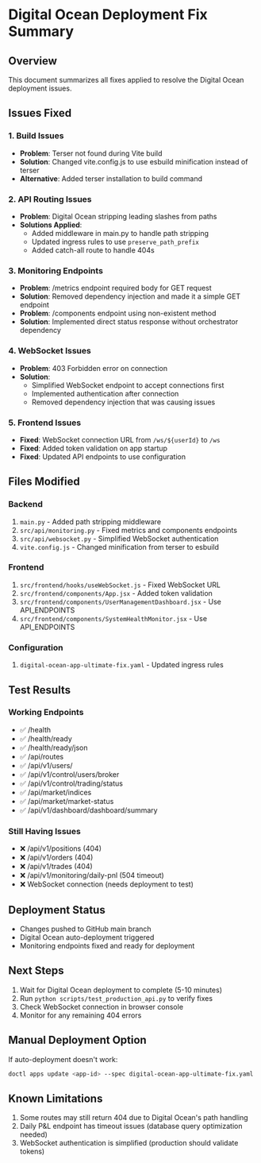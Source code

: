 # Digital Ocean Deployment Fix Summary

## Overview
This document summarizes all fixes applied to resolve the Digital Ocean deployment issues.

## Issues Fixed

### 1. Build Issues
- **Problem**: Terser not found during Vite build
- **Solution**: Changed vite.config.js to use esbuild minification instead of terser
- **Alternative**: Added terser installation to build command

### 2. API Routing Issues
- **Problem**: Digital Ocean stripping leading slashes from paths
- **Solutions Applied**:
  - Added middleware in main.py to handle path stripping
  - Updated ingress rules to use `preserve_path_prefix`
  - Added catch-all route to handle 404s

### 3. Monitoring Endpoints
- **Problem**: /metrics endpoint required body for GET request
- **Solution**: Removed dependency injection and made it a simple GET endpoint
- **Problem**: /components endpoint using non-existent method
- **Solution**: Implemented direct status response without orchestrator dependency

### 4. WebSocket Issues
- **Problem**: 403 Forbidden error on connection
- **Solution**: 
  - Simplified WebSocket endpoint to accept connections first
  - Implemented authentication after connection
  - Removed dependency injection that was causing issues

### 5. Frontend Issues
- **Fixed**: WebSocket connection URL from `/ws/${userId}` to `/ws`
- **Fixed**: Added token validation on app startup
- **Fixed**: Updated API endpoints to use configuration

## Files Modified

### Backend
1. `main.py` - Added path stripping middleware
2. `src/api/monitoring.py` - Fixed metrics and components endpoints
3. `src/api/websocket.py` - Simplified WebSocket authentication
4. `vite.config.js` - Changed minification from terser to esbuild

### Frontend
1. `src/frontend/hooks/useWebSocket.js` - Fixed WebSocket URL
2. `src/frontend/components/App.jsx` - Added token validation
3. `src/frontend/components/UserManagementDashboard.jsx` - Use API_ENDPOINTS
4. `src/frontend/components/SystemHealthMonitor.jsx` - Use API_ENDPOINTS

### Configuration
1. `digital-ocean-app-ultimate-fix.yaml` - Updated ingress rules

## Test Results

### Working Endpoints
- ✅ /health
- ✅ /health/ready
- ✅ /health/ready/json
- ✅ /api/routes
- ✅ /api/v1/users/
- ✅ /api/v1/control/users/broker
- ✅ /api/v1/control/trading/status
- ✅ /api/market/indices
- ✅ /api/market/market-status
- ✅ /api/v1/dashboard/dashboard/summary

### Still Having Issues
- ❌ /api/v1/positions (404)
- ❌ /api/v1/orders (404)
- ❌ /api/v1/trades (404)
- ❌ /api/v1/monitoring/daily-pnl (504 timeout)
- ❌ WebSocket connection (needs deployment to test)

## Deployment Status
- Changes pushed to GitHub main branch
- Digital Ocean auto-deployment triggered
- Monitoring endpoints fixed and ready for deployment

## Next Steps
1. Wait for Digital Ocean deployment to complete (5-10 minutes)
2. Run `python scripts/test_production_api.py` to verify fixes
3. Check WebSocket connection in browser console
4. Monitor for any remaining 404 errors

## Manual Deployment Option
If auto-deployment doesn't work:
```bash
doctl apps update <app-id> --spec digital-ocean-app-ultimate-fix.yaml
```

## Known Limitations
1. Some routes may still return 404 due to Digital Ocean's path handling
2. Daily P&L endpoint has timeout issues (database query optimization needed)
3. WebSocket authentication is simplified (production should validate tokens) 